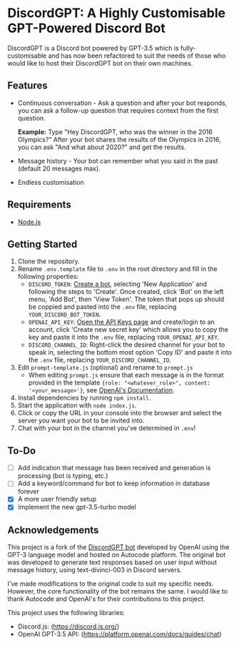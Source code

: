 # DiscordGPT: A Highly Customisable GPT-Powered Discord Bot #
DiscordGPT is a Discord bot powered by GPT-3.5 which is fully-customisable and has now been refactored to suit the needs of those who would like to host their DiscordGPT bot on their own machines. 

## Features ##
* Continuous conversation - Ask a question and after your bot responds, you can ask a follow-up question that requires context from the first question.
  
  **Example:** Type "Hey DiscordGPT, who was the winner in the 2016 Olympics?" After your bot shares the results of the Olympics in 2016, you can ask "And what about 2020?" and get the results.
* Message history - Your bot can remember what you said in the past (default 20 messages max). 
* Endless customisation

## Requirements ##
* [Node.js](https://nodejs.org/en/)

## Getting Started ##
1. Clone the repository.
2. Rename `.env.template` file to `.env` in the root directory and fill in the following properties:
    * `DISCORD_TOKEN`: [Create a bot](https://discord.com/developers/applications/), selecting 'New Application' and following the steps to 'Create'. Once created, click 'Bot' on the left menu, 'Add Bot', then 'View Token'. The token that pops up should be coppied and pasted into the `.env` file, replacing `YOUR_DISCORD_BOT_TOKEN`.
    * `OPENAI_API_KEY`: [Open the API Keys page](https://platform.openai.com/account/api-keys) and create/login to an account, click 'Create new secret key' which allows you to copy the key and paste it into the `.env` file, replacing `YOUR_OPENAI_API_KEY`.
    * `DISCORD_CHANNEL_ID`: Right-click the desired channel for your bot to speak in, selecting the bottom most option 'Copy ID' and paste it into the `.env` file, replacing `YOUR_DISCORD_CHANNEL_ID`.
3. Edit `prompt-template.js` (optional) and rename to `prompt.js`
    * When editing `prompt.js` ensure that each message is in the format provided in the template `{role: "<whatever_role>", content: '<your_message>'}`, see [OpenAI's Documentation](https://platform.openai.com/docs/guides/chat/introduction).
4. Install dependencies by running `npm install`.
5. Start the application with `node index.js`.
6. Click or copy the URL in your console into the browser and select the server you want your bot to be invited into.
7. Chat with your bot in the channel you've determined in `.env`!

## To-Do ##
- [ ] Add indication that message has been received and generation is processing (bot is typing, etc.)
- [ ] Add a keyword/command for bot to keep information in database forever
- [x] A more user friendly setup
- [x] Implement the new gpt-3.5-turbo model

## Acknowledgements ##
This project is a fork of the [DiscordGPT bot](https://autocode.com/openai/templates/discord-gpt/) developed by OpenAI using the GPT-3 language model and hosted on Autocode platform. The original bot was developed to generate text responses based on user input without message history, using text-divinci-003 in Discord servers.

I've made modifications to the original code to suit my specific needs. However, the core functionality of the bot remains the same. I would like to thank Autocode and OpenAI's for their contributions to this project.

This project uses the following libraries:

* Discord.js: (https://discord.js.org/)
* OpenAI GPT-3.5 API: (https://platform.openai.com/docs/guides/chat)
